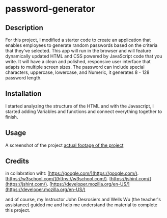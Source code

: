 # password-generator

## Description

For this project, I modified a starter code to create an application that enables employees to generate random passwords based on the criteria that they’ve selected. This app will run in the browser and will feature dynamically updated HTML and CSS powered by JavaScript code that you write. It will have a clean and polished, responsive user interface that adapts to multiple screen sizes.
The password can include special characters, uppercase, lowercase, and Numeric, it generates 8 - 128 password length.

## Installation

I started analyzing the structure of the HTML and with the Javascript, I started adding Variables and functions and connect everything together to finish.

## Usage

A screenshot of the project
[actual footage of the project](assets/_E__bootcamp_homework_password-generator_Develop_index.html.png)

## Credits

in collabration wiht:
[https://google.com/](https://google.com/).
[https://w3school.com/](https://w3school.com/).
[https://jshint.com/](https://jshint.com/).
[https://developer.mozilla.org/en-US/](https://developer.mozilla.org/en-US/)

and of course, my Instructor John Desrosiers and Wells Wu (the teacher's assistance) guided me and help me understand the material to complete this project.
